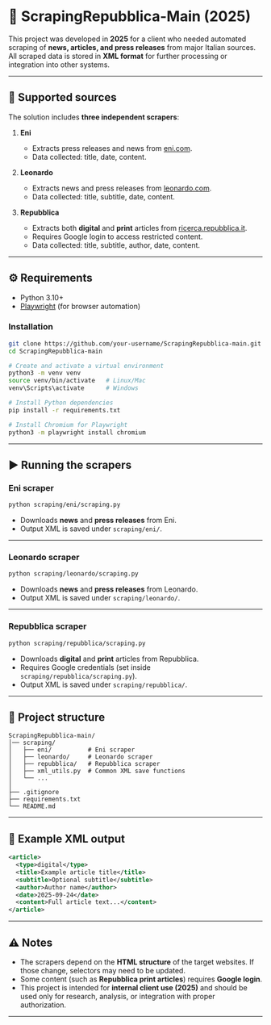 # 📰 ScrapingRepubblica-Main (2025)

This project was developed in **2025** for a client who needed automated scraping of **news, articles, and press releases** from major Italian sources.  
All scraped data is stored in **XML format** for further processing or integration into other systems.

---

## 📌 Supported sources

The solution includes **three independent scrapers**:

1. **Eni**  
   - Extracts press releases and news from [eni.com](https://www.eni.com/).  
   - Data collected: title, date, content.

2. **Leonardo**  
   - Extracts news and press releases from [leonardo.com](https://www.leonardo.com/).  
   - Data collected: title, subtitle, date, content.

3. **Repubblica**  
   - Extracts both **digital** and **print** articles from [ricerca.repubblica.it](https://ricerca.repubblica.it/).  
   - Requires Google login to access restricted content.  
   - Data collected: title, subtitle, author, date, content.

---

## ⚙️ Requirements

- Python 3.10+  
- [Playwright](https://playwright.dev/python/) (for browser automation)

### Installation

```bash
git clone https://github.com/your-username/ScrapingRepubblica-main.git
cd ScrapingRepubblica-main

# Create and activate a virtual environment
python3 -m venv venv
source venv/bin/activate   # Linux/Mac
venv\Scripts\activate      # Windows

# Install Python dependencies
pip install -r requirements.txt

# Install Chromium for Playwright
python3 -m playwright install chromium
```

---

## ▶️ Running the scrapers

### Eni scraper
```bash
python scraping/eni/scraping.py
```
- Downloads **news** and **press releases** from Eni.  
- Output XML is saved under `scraping/eni/`.

---

### Leonardo scraper
```bash
python scraping/leonardo/scraping.py
```
- Downloads **news** and **press releases** from Leonardo.  
- Output XML is saved under `scraping/leonardo/`.

---

### Repubblica scraper
```bash
python scraping/repubblica/scraping.py
```
- Downloads **digital** and **print** articles from Repubblica.  
- Requires Google credentials (set inside `scraping/repubblica/scraping.py`).  
- Output XML is saved under `scraping/repubblica/`.

---

## 📂 Project structure

```
ScrapingRepubblica-main/
│── scraping/
│   ├── eni/          # Eni scraper
│   ├── leonardo/     # Leonardo scraper
│   ├── repubblica/   # Repubblica scraper
│   ├── xml_utils.py  # Common XML save functions
│   └── ...
│
├── .gitignore
├── requirements.txt
└── README.md
```

---

## 📑 Example XML output

```xml
<article>
  <type>digital</type>
  <title>Example article title</title>
  <subtitle>Optional subtitle</subtitle>
  <author>Author name</author>
  <date>2025-09-24</date>
  <content>Full article text...</content>
</article>
```

---

## ⚠️ Notes

- The scrapers depend on the **HTML structure** of the target websites. If those change, selectors may need to be updated.  
- Some content (such as **Repubblica print articles**) requires **Google login**.  
- This project is intended for **internal client use (2025)** and should be used only for research, analysis, or integration with proper authorization.

---